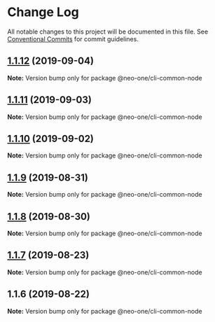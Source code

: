 # Change Log

All notable changes to this project will be documented in this file.
See [Conventional Commits](https://conventionalcommits.org) for commit guidelines.

## [1.1.12](https://github.com/neo-one-suite/neo-one/compare/@neo-one/cli-common-node@1.1.11...@neo-one/cli-common-node@1.1.12) (2019-09-04)

**Note:** Version bump only for package @neo-one/cli-common-node





## [1.1.11](https://github.com/neo-one-suite/neo-one/compare/@neo-one/cli-common-node@1.1.10...@neo-one/cli-common-node@1.1.11) (2019-09-03)

**Note:** Version bump only for package @neo-one/cli-common-node





## [1.1.10](https://github.com/neo-one-suite/neo-one/compare/@neo-one/cli-common-node@1.1.9...@neo-one/cli-common-node@1.1.10) (2019-09-02)

**Note:** Version bump only for package @neo-one/cli-common-node





## [1.1.9](https://github.com/neo-one-suite/neo-one/compare/@neo-one/cli-common-node@1.1.8...@neo-one/cli-common-node@1.1.9) (2019-08-31)

**Note:** Version bump only for package @neo-one/cli-common-node





## [1.1.8](https://github.com/neo-one-suite/neo-one/compare/@neo-one/cli-common-node@1.1.7...@neo-one/cli-common-node@1.1.8) (2019-08-30)

**Note:** Version bump only for package @neo-one/cli-common-node





## [1.1.7](https://github.com/neo-one-suite/neo-one/compare/@neo-one/cli-common-node@1.1.6...@neo-one/cli-common-node@1.1.7) (2019-08-23)

**Note:** Version bump only for package @neo-one/cli-common-node





## 1.1.6 (2019-08-22)

**Note:** Version bump only for package @neo-one/cli-common-node
